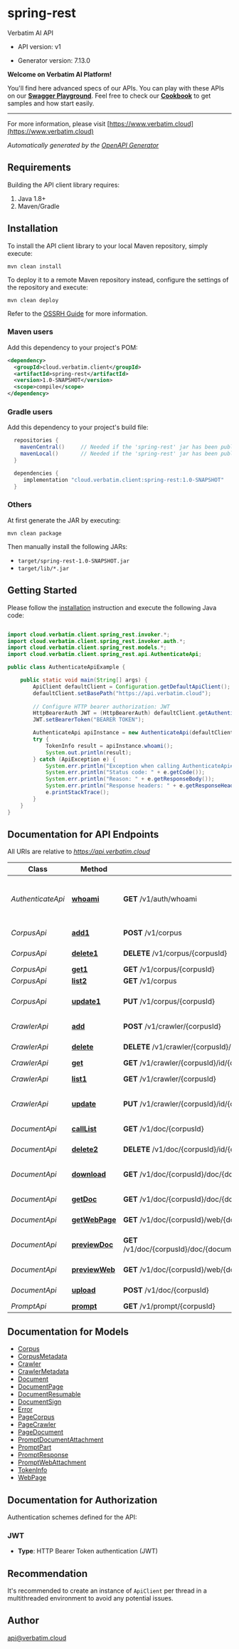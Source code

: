 # spring-rest

Verbatim AI API

- API version: v1

- Generator version: 7.13.0

**Welcome on Verbatim AI Platform!**

You'll find here advanced specs of our APIs. You can play with these APIs on our **[Swagger Playground](https://www.verbatim.cloud/api-docs/swagger)**. Feel free to check our **[Cookbook](https://www.verbatim.cloud/cookbook)** to get samples and how start easily.

_____

  For more information, please visit [https://www.verbatim.cloud](https://www.verbatim.cloud)

*Automatically generated by the [OpenAPI Generator](https://openapi-generator.tech)*

## Requirements

Building the API client library requires:

1. Java 1.8+
2. Maven/Gradle

## Installation

To install the API client library to your local Maven repository, simply execute:

```shell
mvn clean install
```

To deploy it to a remote Maven repository instead, configure the settings of the repository and execute:

```shell
mvn clean deploy
```

Refer to the [OSSRH Guide](http://central.sonatype.org/pages/ossrh-guide.html) for more information.

### Maven users

Add this dependency to your project's POM:

```xml
<dependency>
  <groupId>cloud.verbatim.client</groupId>
  <artifactId>spring-rest</artifactId>
  <version>1.0-SNAPSHOT</version>
  <scope>compile</scope>
</dependency>
```

### Gradle users

Add this dependency to your project's build file:

```groovy
  repositories {
    mavenCentral()     // Needed if the 'spring-rest' jar has been published to maven central.
    mavenLocal()       // Needed if the 'spring-rest' jar has been published to the local maven repo.
  }

  dependencies {
     implementation "cloud.verbatim.client:spring-rest:1.0-SNAPSHOT"
  }
```

### Others

At first generate the JAR by executing:

```shell
mvn clean package
```

Then manually install the following JARs:

- `target/spring-rest-1.0-SNAPSHOT.jar`
- `target/lib/*.jar`

## Getting Started

Please follow the [installation](#installation) instruction and execute the following Java code:

```java

import cloud.verbatim.client.spring_rest.invoker.*;
import cloud.verbatim.client.spring_rest.invoker.auth.*;
import cloud.verbatim.client.spring_rest.models.*;
import cloud.verbatim.client.spring_rest.api.AuthenticateApi;

public class AuthenticateApiExample {

    public static void main(String[] args) {
        ApiClient defaultClient = Configuration.getDefaultApiClient();
        defaultClient.setBasePath("https://api.verbatim.cloud");
        
        // Configure HTTP bearer authorization: JWT
        HttpBearerAuth JWT = (HttpBearerAuth) defaultClient.getAuthentication("JWT");
        JWT.setBearerToken("BEARER TOKEN");

        AuthenticateApi apiInstance = new AuthenticateApi(defaultClient);
        try {
            TokenInfo result = apiInstance.whoami();
            System.out.println(result);
        } catch (ApiException e) {
            System.err.println("Exception when calling AuthenticateApi#whoami");
            System.err.println("Status code: " + e.getCode());
            System.err.println("Reason: " + e.getResponseBody());
            System.err.println("Response headers: " + e.getResponseHeaders());
            e.printStackTrace();
        }
    }
}

```

## Documentation for API Endpoints

All URIs are relative to *https://api.verbatim.cloud*

Class | Method | HTTP request | Description
------------ | ------------- | ------------- | -------------
*AuthenticateApi* | [**whoami**](docs/AuthenticateApi.md#whoami) | **GET** /v1/auth/whoami | Info about the token used for authenticated this query
*CorpusApi* | [**add1**](docs/CorpusApi.md#add1) | **POST** /v1/corpus | Create a new corpus
*CorpusApi* | [**delete1**](docs/CorpusApi.md#delete1) | **DELETE** /v1/corpus/{corpusId} | Delete a Corpus
*CorpusApi* | [**get1**](docs/CorpusApi.md#get1) | **GET** /v1/corpus/{corpusId} | Get a Corpus
*CorpusApi* | [**list2**](docs/CorpusApi.md#list2) | **GET** /v1/corpus | List corpus
*CorpusApi* | [**update1**](docs/CorpusApi.md#update1) | **PUT** /v1/corpus/{corpusId} | Update metadata of a Corpus
*CrawlerApi* | [**add**](docs/CrawlerApi.md#add) | **POST** /v1/crawler/{corpusId} | Create a new crawler
*CrawlerApi* | [**delete**](docs/CrawlerApi.md#delete) | **DELETE** /v1/crawler/{corpusId}/id/{crawlerId} | Delete a crawler
*CrawlerApi* | [**get**](docs/CrawlerApi.md#get) | **GET** /v1/crawler/{corpusId}/id/{crawlerId} | Get a crawler
*CrawlerApi* | [**list1**](docs/CrawlerApi.md#list1) | **GET** /v1/crawler/{corpusId} | List the crawler
*CrawlerApi* | [**update**](docs/CrawlerApi.md#update) | **PUT** /v1/crawler/{corpusId}/id/{crawlerId} | Update metadata of a Crawler
*DocumentApi* | [**callList**](docs/DocumentApi.md#callList) | **GET** /v1/doc/{corpusId} | List documents
*DocumentApi* | [**delete2**](docs/DocumentApi.md#delete2) | **DELETE** /v1/doc/{corpusId}/id/{documentId} | Delete a document
*DocumentApi* | [**download**](docs/DocumentApi.md#download) | **GET** /v1/doc/{corpusId}/doc/{documentId}/download | Get the download link
*DocumentApi* | [**getDoc**](docs/DocumentApi.md#getDoc) | **GET** /v1/doc/{corpusId}/doc/{documentId} | Get a document
*DocumentApi* | [**getWebPage**](docs/DocumentApi.md#getWebPage) | **GET** /v1/doc/{corpusId}/web/{documentId} | Get a WebPage
*DocumentApi* | [**previewDoc**](docs/DocumentApi.md#previewDoc) | **GET** /v1/doc/{corpusId}/doc/{documentId}/page/{pageIndex}/preview/{previewSize} | Preview a document image
*DocumentApi* | [**previewWeb**](docs/DocumentApi.md#previewWeb) | **GET** /v1/doc/{corpusId}/web/{documentId}/preview/{previewSize} | Preview a web page
*DocumentApi* | [**upload**](docs/DocumentApi.md#upload) | **POST** /v1/doc/{corpusId} | Upload a document
*PromptApi* | [**prompt**](docs/PromptApi.md#prompt) | **GET** /v1/prompt/{corpusId} | Run a prompt


## Documentation for Models

 - [Corpus](docs/Corpus.md)
 - [CorpusMetadata](docs/CorpusMetadata.md)
 - [Crawler](docs/Crawler.md)
 - [CrawlerMetadata](docs/CrawlerMetadata.md)
 - [Document](docs/Document.md)
 - [DocumentPage](docs/DocumentPage.md)
 - [DocumentResumable](docs/DocumentResumable.md)
 - [DocumentSign](docs/DocumentSign.md)
 - [Error](docs/Error.md)
 - [PageCorpus](docs/PageCorpus.md)
 - [PageCrawler](docs/PageCrawler.md)
 - [PageDocument](docs/PageDocument.md)
 - [PromptDocumentAttachment](docs/PromptDocumentAttachment.md)
 - [PromptPart](docs/PromptPart.md)
 - [PromptResponse](docs/PromptResponse.md)
 - [PromptWebAttachment](docs/PromptWebAttachment.md)
 - [TokenInfo](docs/TokenInfo.md)
 - [WebPage](docs/WebPage.md)


<a id="documentation-for-authorization"></a>
## Documentation for Authorization


Authentication schemes defined for the API:
<a id="JWT"></a>
### JWT


- **Type**: HTTP Bearer Token authentication (JWT)


## Recommendation

It's recommended to create an instance of `ApiClient` per thread in a multithreaded environment to avoid any potential issues.

## Author

api@verbatim.cloud

